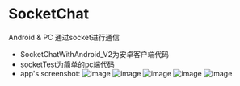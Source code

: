 # SocketChat
Android &amp; PC 通过socket进行通信
- SocketChatWithAndroid_V2为安卓客户端代码
- socketTest为简单的pc端代码
- app's screenshot:
![image](https://github.com/Ken-u/SocketChat/blob/master/SocketChatWithAndroid_V2/sc1.png )
![image](https://github.com/Ken-u/SocketChat/blob/master/SocketChatWithAndroid_V2/sc2.png )
![image](https://github.com/Ken-u/SocketChat/blob/master/SocketChatWithAndroid_V2/sc3.png )
![image](https://github.com/Ken-u/SocketChat/blob/master/SocketChatWithAndroid_V2/sc4.png )
![image](https://github.com/Ken-u/SocketChat/blob/master/SocketChatWithAndroid_V2/sc5.png )
